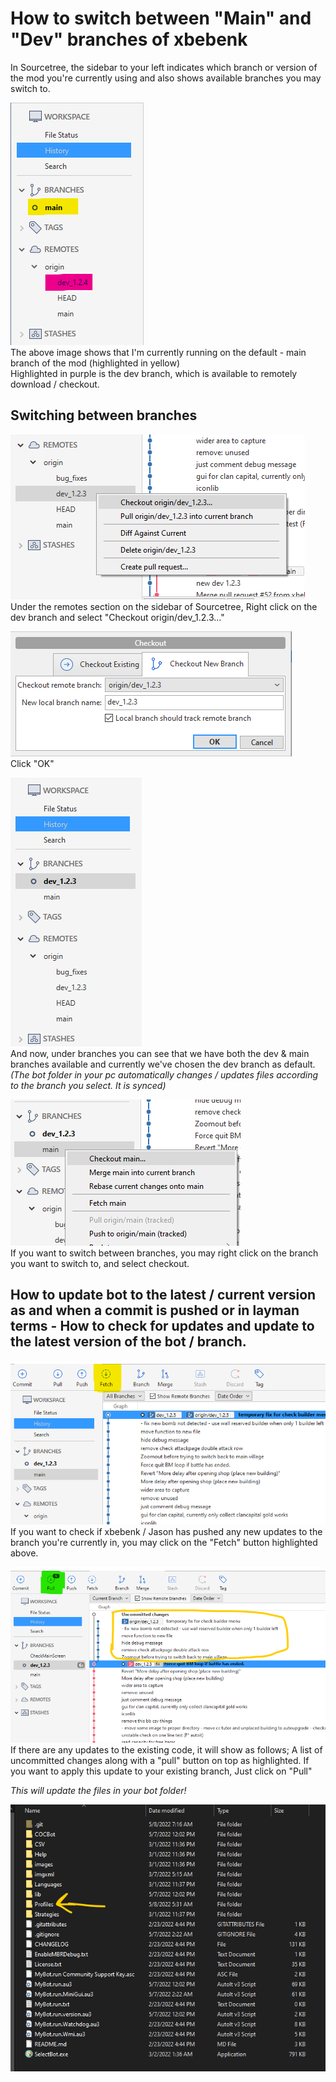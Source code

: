 # How to switch between "Main" and "Dev" branches of xbebenk

In Sourcetree, the sidebar to your left indicates which branch or version of the mod you're currently using and also shows available branches you may switch to. 

![Images](Images/Sourcetree/Sourcetree_20.png)  
The above image shows that I'm currently running on the default - main branch of the mod (highlighted in yellow)  
Highlighted in purple is the dev branch, which is available to remotely download / checkout. 

## Switching between branches  
![Images](Images/Sourcetree/Sourcetree_13.png)  
Under the remotes section on the sidebar of Sourcetree, Right click on the dev branch and select "Checkout origin/dev_1.2.3..."


![Images](Images/Sourcetree/Sourcetree_14.png)  
Click "OK"

![Images](Images/Sourcetree/Sourcetree_15.png)  
And now, under branches you can see that we have both the dev & main branches available and currently we've chosen the dev branch as default. 
*(The bot folder in your pc automatically changes / updates files according to the branch you select. It is synced)*

![Images](Images/Sourcetree/Sourcetree_16.png)  
If you want to switch between branches, you may right click on the branch you want to switch to,  and select checkout. 

## How to update bot to the latest / current version as and when a commit is pushed or in layman terms - How to check for updates and update to the latest version of the bot  / branch.

![Images](Images/Sourcetree/Sourcetree_17.png)  
If you want to check if xbebenk / Jason has pushed any new updates to the branch you're currently in, you may click on the "Fetch" button highlighted above. 

![Images](Images/Sourcetree/Sourcetree_18.png)  
If there are any updates to the existing code, it will show as follows; A list of uncommitted changes along with a "pull" button on top as highlighted. If you want to apply this update to your existing branch, Just click on "Pull"

*This will update the files in your bot folder!*

![Images](Images/Sourcetree/Sourcetree_19.png)  
